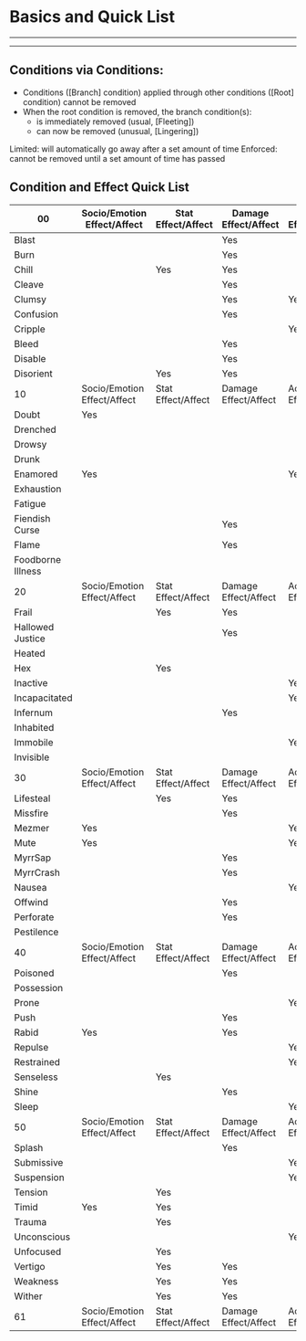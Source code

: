 # Basics and Quick List
________________________________________
________________________________________

## Conditions via Conditions:
-	Conditions ([Branch] condition) applied through other conditions ([Root] condition) cannot be removed
-	When the root condition is removed, the branch condition(s): 
	-	is immediately removed (usual, [Fleeting])
	-	can now be removed (unusual, [Lingering])

Limited: will automatically go away after a set amount of time
Enforced: cannot be removed until a set amount of time has passed

## Condition and Effect Quick List

| 00 | Socio/Emotion<br>Effect/Affect | Stat<br>Effect/Affect | Damage<br>Effect/Affect | Action<br>Effect/Affect | 00 |
| ---- | ---- | ---- | ---- | ---- | ---- |
| Blast |  |  | Yes |  | Blast |
| Burn |  |  | Yes |  | Burn |
| Chill |  | Yes | Yes |  | Chill |
| Cleave |  |  | Yes |  | Cleave |
| Clumsy |  |  | Yes | Yes | Clumsy |
| Confusion |  |  | Yes |  | Confusion |
| Cripple |  |  |  | Yes | Cripple |
| Bleed |  |  | Yes |  | Bleed |
| Disable |  |  | Yes |  | Disable |
| Disorient |  | Yes | Yes |  | Disorient |
| 10 | Socio/Emotion<br>Effect/Affect | Stat<br>Effect/Affect | Damage<br>Effect/Affect | Action<br>Effect/Affect | 10 |
| Doubt | Yes |  |  |  | Doubt |
| Drenched |  |  |  |  | Drenched |
| Drowsy |  |  |  |  | Drowsy |
| Drunk |  |  |  |  | Drunk |
| Enamored | Yes |  |  | Yes | Enamored |
| Exhaustion |  |  |  |  | Exhaustion |
| Fatigue |  |  |  |  | Fatigue |
| Fiendish Curse |  |  | Yes |  | Fiendish Curse |
| Flame |  |  | Yes |  | Flame |
| Foodborne Illness |  |  |  |  | Foodborne Illness |
| 20 | Socio/Emotion<br>Effect/Affect | Stat<br>Effect/Affect | Damage<br>Effect/Affect | Action<br>Effect/Affect | 20 |
| Frail |  | Yes | Yes |  | Frail |
| Hallowed Justice |  |  | Yes |  | Hallowed Justice |
| Heated |  |  |  |  | Heated |
| Hex |  | Yes |  |  | Hex |
| Inactive |  |  |  | Yes | Inactive |
| Incapacitated |  |  |  | Yes | Incapacitated |
| Infernum |  |  | Yes |  | Infernum |
| Inhabited |  |  |  |  | Inhabited |
| Immobile |  |  |  | Yes | Immobile |
| Invisible |  |  |  |  | Invisible |
| 30 | Socio/Emotion<br>Effect/Affect | Stat<br>Effect/Affect | Damage<br>Effect/Affect | Action<br>Effect/Affect | 30 |
| Lifesteal |  | Yes | Yes |  | Lifesteal |
| Missfire |  |  | Yes |  | Missfire |
| Mezmer | Yes |  |  | Yes | Mezmer |
| Mute | Yes |  |  | Yes | Mute |
| MyrrSap |  |  | Yes |  | MyrrSap |
| MyrrCrash |  |  | Yes |  | MyrrCrash |
| Nausea |  |  |  | Yes | Nausea |
| Offwind |  |  | Yes |  | Offwind |
| Perforate |  |  | Yes |  | Perforate |
| Pestilence |  |  |  |  | Pestilence |
| 40 | Socio/Emotion<br>Effect/Affect | Stat<br>Effect/Affect | Damage<br>Effect/Affect | Action<br>Effect/Affect | 40 |
| Poisoned |  |  | Yes |  | Poisoned |
| Possession |  |  |  |  | Possession |
| Prone |  |  |  | Yes | Prone |
| Push |  |  | Yes |  | Push |
| Rabid | Yes |  | Yes |  | Rapid |
| Repulse |  |  |  | Yes | Repulse |
| Restrained |  |  |  | Yes | Restrained |
| Senseless |  | Yes |  |  | Senseless |
| Shine |  |  | Yes |  | Shine |
| Sleep |  |  |  | Yes | Sleep |
| 50 | Socio/Emotion<br>Effect/Affect | Stat<br>Effect/Affect | Damage<br>Effect/Affect | Action<br>Effect/Affect | 50 |
| Splash |  |  | Yes |  | Splash |
| Submissive |  |  |  | Yes | Submissive |
| Suspension |  |  |  | Yes | Suspension |
| Tension |  | Yes |  |  | Tension |
| Timid | Yes | Yes |  |  | Timid |
| Trauma |  | Yes |  |  | Trauma |
| Unconscious |  |  |  | Yes | Unconscious |
| Unfocused |  | Yes |  |  | Unfocused |
| Vertigo |  | Yes | Yes |  | Vertigo |
| Weakness |  | Yes | Yes |  | Weakness |
| Wither |  | Yes | Yes |  | Wither |
| 61 | Socio/Emotion<br>Effect/Affect | Stat<br>Effect/Affect | Damage<br>Effect/Affect | Action<br>Effect/Affect | 61 |

